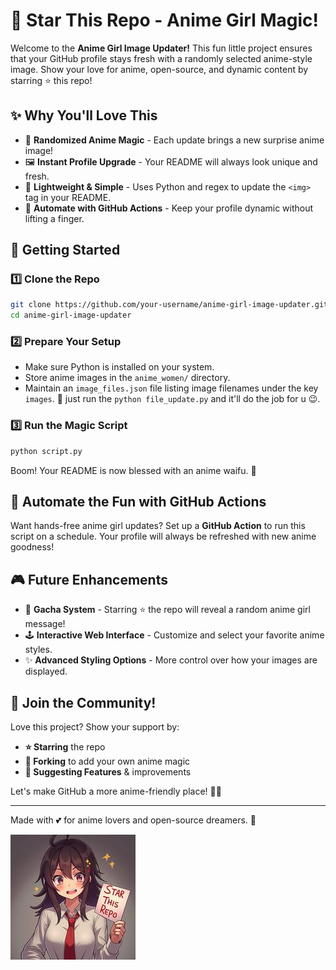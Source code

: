 # 🌟 Star This Repo - Anime Girl Magic!

Welcome to the **Anime Girl Image Updater!** This fun little project ensures that your GitHub profile stays fresh with a randomly selected anime-style image. Show your love for anime, open-source, and dynamic content by starring ⭐ this repo!

## ✨ Why You'll Love This
- 🎲 **Randomized Anime Magic** - Each update brings a new surprise anime image!
- 🖼 **Instant Profile Upgrade** - Your README will always look unique and fresh.
- 🔧 **Lightweight & Simple** - Uses Python and regex to update the `<img>` tag in your README.
- 🤖 **Automate with GitHub Actions** - Keep your profile dynamic without lifting a finger.

## 🚀 Getting Started

### 1️⃣ Clone the Repo
```bash
git clone https://github.com/your-username/anime-girl-image-updater.git
cd anime-girl-image-updater
```

### 2️⃣ Prepare Your Setup
- Make sure Python is installed on your system.
- Store anime images in the `anime_women/` directory.
- Maintain an `image_files.json` file listing image filenames under the key `images`. 🌸 just run the `python file_update.py` and it'll do the job for u 😉.

### 3️⃣ Run the Magic Script
```bash
python script.py
```
Boom! Your README is now blessed with an anime waifu. 🎀

## 🤖 Automate the Fun with GitHub Actions
Want hands-free anime girl updates? Set up a **GitHub Action** to run this script on a schedule. Your profile will always be refreshed with new anime goodness!

## 🎮 Future Enhancements
- 🎁 **Gacha System** - Starring ⭐ the repo will reveal a random anime girl message!
- 🕹 **Interactive Web Interface** - Customize and select your favorite anime styles.
- ✨ **Advanced Styling Options** - More control over how your images are displayed.

## 💖 Join the Community!
Love this project? Show your support by:
- **⭐ Starring** the repo
- **🍴 Forking** to add your own anime magic
- **💬 Suggesting Features** & improvements

Let's make GitHub a more anime-friendly place! 🚀💖

---
Made with 💕 for anime lovers and open-source dreamers. 🎀



<!-- <img id="updatable" src="anime_women/getimg_ai_img-AKsovVtL1XLwwxl6vLyaI.jpeg" height="400px" width = "400px"> -->

<!-- <img src="anime.jpg" height="200px" width = "200px"> -->

![AnimeGirls](destination/anime.jpg?refresh=1)